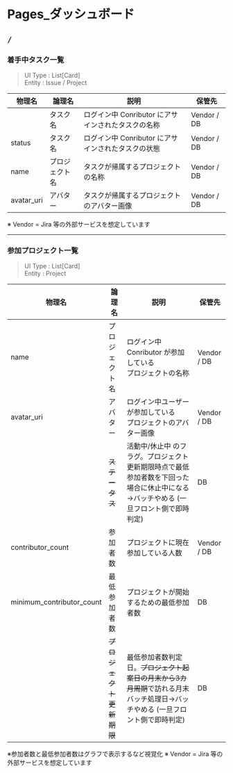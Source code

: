 # Pages_ダッシュボード

## `/`

### 着手中タスク一覧

> UI Type : List[Card]  
> Entity : Issue / Project

| 物理名 | 論理名 | 説明 | 保管先 |
| -------- | -------- | -------- |-------- |
|  | タスク名 | ログイン中 Conributor にアサインされたタスクの名称   | Vendor / DB |
| status | タスク名 | ログイン中 Conributor にアサインされたタスクの状態   | Vendor / DB |
| name | プロジェクト名 | タスクが帰属するプロジェクトの名称   | Vendor / DB |
| avatar_uri  | アバター | タスクが帰属するプロジェクトのアバター画像   | Vendor / DB  |

※ Vendor = Jira 等の外部サービスを想定しています

---

### 参加プロジェクト一覧

> UI Type : List[Card]  
> Entity : Project

| 物理名 | 論理名 | 説明 | 保管先 |
| -------- | -------- | -------- |-------- |
| name | プロジェクト名 | ログイン中 Conributor が参加している<br>プロジェクトの名称   | Vendor / DB |
| avatar_uri | アバター | ログイン中ユーザーが参加している<br>プロジェクトのアバター画像   | Vendor / DB  |
|  | ~~ステータス~~ | 活動中/休止中 のフラグ。プロジェクト更新期限時点で最低参加者数を下回った場合に休止中になる→バッチやめる (一旦フロント側で即時判定) | DB  |
|  contributor_count| 参加者数 | プロジェクトに現在参加している人数 | Vendor / DB  |
| minimum_contributor_count | 最低参加者数 | プロジェクトが開始するための最低参加者数 | DB  |
|  | ~~プロジェクト更新期限~~ | 最低参加者数判定日。~~プロジェクト起案日の月末から3カ月周期~~で訪れる月末バッチ処理日→バッチやめる (一旦フロント側で即時判定) | DB  |
    
※参加者数と最低参加者数はグラフで表示するなど視覚化
※ Vendor = Jira 等の外部サービスを想定しています
